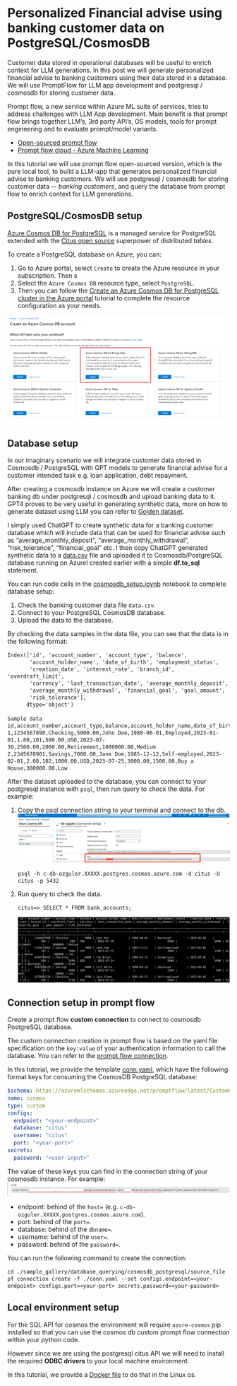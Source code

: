 # Personalized Financial advise using banking customer data on PostgreSQL/CosmosDB

Customer data stored in operational databases will be useful to enrich context for LLM generations. In this post we will generate personalized financial advise to banking customers using their data stored in a database. We will use PromptFlow for LLM app development and postgresql / cosmosdb for storing customer data.

Prompt flow, a new service within Azure ML suite of services, tries to address challenges with LLM App development. Main benefit is that prompt flow brings together LLM’s, 3rd party API’s, OS models, tools for prompt engineering and to evaluate prompt/model variants.

* [Open-sourced prompt flow](https://github.com/microsoft/promptflow)
* [Prompt flow cloud - Azure Machine Learning](https://learn.microsoft.com/en-us/azure/machine-learning/prompt-flow/overview-what-is-prompt-flow?view=azureml-api-2)

In this tutorial we will use prompt flow open-sourced version, which is the pure local tool, to build a LLM-app that generates personalized financial advise to banking customers. We will use postgresql / cosmosdb for storing customer data -- *banking customers*, and query the database from prompt flow to enrich context for LLM generations.

## PostgreSQL/CosmosDB setup

[Azure Cosmos DB for PostgreSQL](https://learn.microsoft.com/en-us/azure/cosmos-db/postgresql/) is a managed service for PostgreSQL extended with the [Citus open source](https://github.com/citusdata/citus) superpower of distributed *tables*.

To create a PostgreSQL database on Azure, you can:
1. Go to Azure portal, select `Create` to create the Azure resource in your subscription. Then s
1. Select the `Azure Cosmos DB` resource type, select `PostgreSQL`.
1. Then you can follow the [Create an Azure Cosmos DB for PostgreSQL cluster in the Azure portal](https://learn.microsoft.com/en-us/azure/cosmos-db/postgresql/quickstart-create-portal?tabs=direct) tutorial to complete the resource configuration as your needs.

![Create an Azure Cosmos DB account](./media/Create%20an%20Azure%20Cosmos%20DB%20account.png)

## Database setup

In our imaginary scenario we will integrate customer data stored in Cosmosdb / PostgreSQL with GPT models to generate financial advise for a customer intended task e.g. loan application, debt repayment.

After creating a cosmosdb instance on Azure we will create a customer banking db under postgresql / cosmosdb and upload banking data to it. GPT4 proves to be very useful in generating synthetic data, more on how to generate dataset using LLM you can refer to [Golden dataset](../../golden_dataset/copilot-golden-dataset-creation-guidance.md).

I simply used ChatGPT to create synthetic data for a banking customer database which will include data that can be used for financial advise such as “average_monthly_deposit”, “average_monthly_withdrawal”, “risk_tolerance”, “financial_goal” etc. I then copy ChatGPT generated synthetic data to a [data.csv](./source_file/data.csv) file and uploaded it to Cosmosdb/PostgreSQL database running on AzureI created earlier with a simple **df.to_sql** statement.

You can run code cells in the [cosmosdb_setup.ipynb](./source_file/cosmosdb_setup.ipynb) notebook to complete database setup:

1. Check the banking customer data file `data.csv`.
1. Connect to your PostgreSQL CosmosDB database.
1. Upload the data to the database.

By checking the data samples in the data file, you can see that the data is in the following format:

```shell
Index(['id', 'account_number', 'account_type', 'balance',
       'account_holder_name', 'date_of_birth', 'employment_status',
       'creation_date', 'interest_rate', 'branch_id', 'overdraft_limit',
       'currency', 'last_transaction_date', 'average_monthly_deposit',
       'average_monthly_withdrawal', 'financial_goal', 'goal_amount',
       'risk_tolerance'],
      dtype='object')

Sample data 
id,account_number,account_type,balance,account_holder_name,date_of_birth,employment_status,creation_date,interest_rate,branch_id,overdraft_limit,currency,last_transaction_date,average_monthly_deposit,average_monthly_withdrawal,financial_goal,goal_amount,risk_tolerance
1,1234567890,Checking,5000.00,John Doe,1980-06-01,Employed,2023-01-01,1.00,101,500.00,USD,2023-07-30,2500.00,2000.00,Retirement,1000000.00,Medium
2,2345678901,Savings,7000.00,Jane Doe,1985-12-12,Self-employed,2023-02-01,2.00,102,1000.00,USD,2023-07-25,3000.00,1500.00,Buy a House,300000.00,Low
```

After the dataset uploaded to the database, you can connect to your postgresql instance with `psql`, then run query to check the data. For example:

1. Copy the psql connection string to your terminal and connect to the db.
    ![](./media/conn_str.png)

    ```shell
    psql -h c-db-ozguler.XXXXX.postgres.cosmos.azure.com -d citus -U citus -p 5432
    ```
1. Run query to check the data.

    ```shell
    citus=> SELECT * FROM bank_accounts;
    ```

    ![img](./media/query_sample.png)

## Connection setup in prompt flow

Create a prompt flow **custom connection** to connect to cosmosdb PostgreSQL database.

The custom connection creation in prompt flow is based on the yaml file specification on the `key:value` of your authentication information to call the database. You can refer to the [prompt flow connection](https://microsoft.github.io/promptflow/how-to-guides/manage-connections.html#create-a-connection).

In this tutorial, we provide the template [conn.yaml](./source_file/conn.yaml), which have the following format keys for consuming the CosmosDB PostgreSQL database:

```yaml
$schema: https://azuremlschemas.azureedge.net/promptflow/latest/CustomConnection.schema.json
name: cosmos
type: custom
configs:
  endpoint: "<your-endpoint>"
  database: "citus"
  username: "citus"
  port: "<your-port>"
secrets:
  password: "<user-input>"

```

The value of these keys you can find in the connection string of your cosmosdb instance. For example:
![img](./media/conn_str_sample.png)

- endpoint: behind of the `host=` (e.g. `c-db-ozguler.XXXXX.postgres.cosmos.azure.com`).
- port: behind of the `port=`.
- database: behind of the `dbname=`.
- username: behind of the `user=`.
- password: behind of the `password=`.

You can run the following command to create the connection:

```shell
cd ./sample_gallery/database_querying/cosmosdb_postgresql/source_file
pf connection create -f ./conn.yaml --set configs.endpoint=<your-endpoint> configs.port=<your-port> secrets.password=<your-password>
```

## Local environment setup

For the SQL API for cosmos the environment will require `azure-cosmos` pip installed so that you can use the cosmos db custom prompt flow connection within your python code.

However since we are using the postgresql citus API we will need to install the required **ODBC drivers** to your local machine environment.

In this tutorial, we provide a [Docker file](./source_file/image_build/Dockerfile) to do that in the Linux os.
